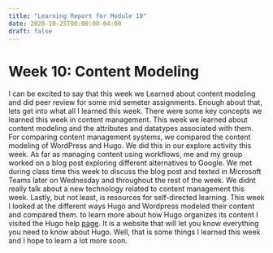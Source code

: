 ```yaml
---
title: "Learning Report for Module 10"
date: 2020-10-25T00:00:00-04:00
draft: false
---
```


Week 10: Content Modeling
=========================
I can be excited to say that this week we Learned about content modeling and did peer review for some mid semeter assignments. Enough about that, lets get into what all I learned this week. There were some key concepts we learned this week in content management. This week we learned about content modeling and the attributes and datatypes associated with them. For comparing content management systems, we compared the content modeling of WordPress and Hugo. We did this in our explore activity this week. As far as managing content using workflows, me and my group worked on a blog post exploring different alternatives to Google. We met during class time this week to discuss the blog post and texted in Microsoft Teams later on Wednesday and throughout the rest of the week. We didnt really talk about a new technology related to content management this week. Lastly, but not least, is resources for self-directed learning. This week I looked at the different ways Hugo and Wordpress modeled their content and compared them. to learn more about how Hugo organizes its content I visited the Hugo help [page]( https://gohugo.io/content-management/"page"). It is a website that will let you know everything you need to know about Hugo. Well, that is some things I learned this week and I hope to learn a lot more soon.
